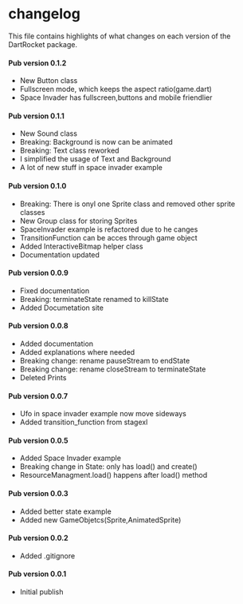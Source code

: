 # changelog

This file contains highlights of what changes on each version of the DartRocket
package.

#### Pub version 0.1.2
  * New Button class
  * Fullscreen mode, which keeps the aspect ratio(game.dart)
  * Space Invader has fullscreen,buttons and mobile friendlier

#### Pub version 0.1.1
  * New Sound class
  * Breaking: Background is now can be animated
  * Breaking: Text class reworked
  * I simplified the usage of Text and Background
  * A lot of new stuff in space invader example

#### Pub version 0.1.0
  * Breaking: There is onyl one Sprite class and removed other sprite classes
  * New Group class for storing Sprites
  * SpaceInvader example is refactored due to he canges
  * TransitionFunction can be acces through game object
  * Added InteractiveBitmap helper class
  * Documentation updated
  
#### Pub version 0.0.9
  * Fixed documentation
  * Breaking: terminateState renamed to killState
  * Added Documetation site

#### Pub version 0.0.8
  * Added documentation
  * Added explanations where needed
  * Breaking change: rename pauseStream to endState
  * Breaking change: rename closeStream to terminateState
  * Deleted Prints

#### Pub version 0.0.7
  * Ufo in space invader example now move sideways
  * Added transition_function from stagexl

#### Pub version 0.0.5
  * Added Space Invader example
  * Breaking change in State: only has load() and create()
  * ResourceManagment.load() happens after load() method

#### Pub version 0.0.3
  * Added better state example
  * Added new GameObjetcs(Sprite,AnimatedSprite)
  
#### Pub version 0.0.2
  * Added .gitignore

#### Pub version 0.0.1
  * Initial publish
